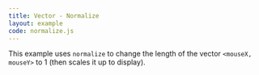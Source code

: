 ```yaml
---
title: Vector - Normalize
layout: example
code: normalize.js
---
```


This example uses `normalize` to change the length of the vector `<mouseX, mouseY>` to 1 (then scales it up to display).
